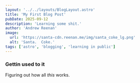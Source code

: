 ```yaml
---
layout: '../../layouts/BlogLayout.astro'
title: 'My First Blog Post'
pubDate: 2025-09-12
description: 'Learning some shit.'
author: 'Andrew Reenan'
image:
  url: 'https://santa-cdn.reenan.me/img/santa_coke_lg.png'
  alt: 'Santa.  Coke.'
tags: ['astro', 'blogging', 'learning in public']
---
```


### Gettin used to it
Figuring out how all _this_ works.